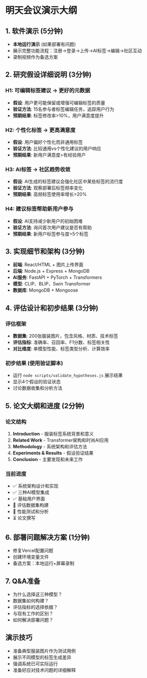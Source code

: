# 明天会议演示大纲

## 1. 软件演示 (5分钟)
- **本地运行演示** (如果部署有问题)
- 展示完整功能流程：注册→登录→上传→AI标签→编辑→社区互动
- 录制视频作为备选方案

## 2. 研究假设详细说明 (3分钟)

### H1: 可编辑标签建议 → 更好的元数据
- **假设**: 用户更可能保留或增强可编辑标签的质量
- **验证方法**: 15名参与者标签编辑任务，追踪用户行为
- **预期结果**: 标签修改率>10%，用户满意度提升

### H2: 个性化标签 → 更高满意度  
- **假设**: 用户偏好个性化而非通用标签
- **验证方法**: 比较通用vs个性化建议的用户响应
- **预期结果**: 新用户满意度>有经验用户

### H3: AI标签 → 社区趋势收敛
- **假设**: AI生成的标签建议会强化社区中某些标签的流行度
- **验证方法**: 观察部署后标签频率变化
- **预期结果**: 高频标签使用率增长>20%

### H4: 建议标签帮助新用户参与
- **假设**: AI支持减少新用户的初始困难
- **验证方法**: 询问首次用户建议是否有帮助
- **预期结果**: 新用户标签参与度>5个标签

## 3. 实现细节和架构 (3分钟)
- **前端**: React/HTML + 图片上传界面
- **后端**: Node.js + Express + MongoDB  
- **AI服务**: FastAPI + PyTorch + Transformers
- **模型**: CLIP、BLIP、Swin Transformer
- **数据库**: MongoDB + Mongoose

## 4. 评估设计和初步结果 (3分钟)

### 评估框架
- **数据集**: 200张服装图片，包含风格、材质、技术标签
- **评估指标**: 准确率、召回率、F1分数、标签相关性
- **对比维度**: 单模型性能、标签类型分析、计算效率

### 初步结果 (使用验证脚本)
- 运行 `node scripts/validate_hypotheses.js` 展示结果
- 显示4个假设的验证状态
- 讨论数据收集和分析方法

## 5. 论文大纲和进度 (2分钟)

### 论文结构
1. **Introduction** - 服装标签系统背景和意义
2. **Related Work** - Transformer架构和时尚AI应用
3. **Methodology** - 系统架构和评估方法
4. **Experiments & Results** - 假设验证结果
5. **Conclusion** - 主要发现和未来工作

### 当前进度
- ✅ 系统架构设计和实现
- ✅ 三种AI模型集成  
- ✅ 基础用户界面
- 🔄 评估数据集构建
- 🔄 性能测试和分析
- ⏳ 论文撰写

## 6. 部署问题解决方案 (1分钟)
- 修复Vercel配置问题
- 创建环境变量文件
- 备选方案：本地运行+屏幕录制

## 7. Q&A准备
- 为什么选择这三种模型？
- 数据集如何构建？
- 评估指标的选择依据？
- 与现有工作的区别？
- 如何解决部署问题？

## 演示技巧
- 准备典型服装图片作为测试用例
- 展示不同模型的标签生成差异
- 强调系统已可实际运行
- 准备好应对技术问题的详细解释
